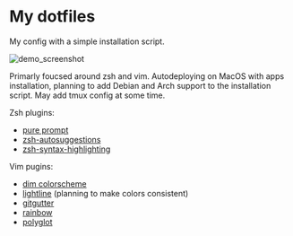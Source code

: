 # My dotfiles
My config with a simple installation script.

![demo_screenshot](https://i.imgur.com/rtDYe2k.png)

Primarly foucsed around zsh and vim.
Autodeploying on MacOS with apps installation, planning to add Debian and Arch support to the installation script.
May add tmux config at some time.

Zsh plugins:
  * [pure prompt](https://github.com/sindresorhus/pure)
  * [zsh-autosuggestions](https://github.com/zsh-users/zsh-autosuggestions)
  * [zsh-syntax-highlighting](https://github.com/zsh-users/zsh-syntax-highlighting)
  
Vim pugins:
  * [dim colorscheme](https://github.com/jeffkreeftmeijer/vim-dim)
  * [lightline](https://github.com/itchyny/lightline.vim) (planning to make colors consistent)
  * [gitgutter](https://github.com/airblade/vim-gitgutter)
  * [rainbow](https://github.com/luochen1990/rainbow)
  * [polyglot](https://github.com/sheerun/vim-polyglot)
